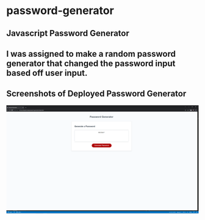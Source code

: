 # password-generator
## Javascript Password Generator
## I was assigned to make a random password generator that changed the password input based off user input.

## Screenshots of Deployed Password Generator
!["deployed screenshot"](./assets/deployed_screenshot.png)